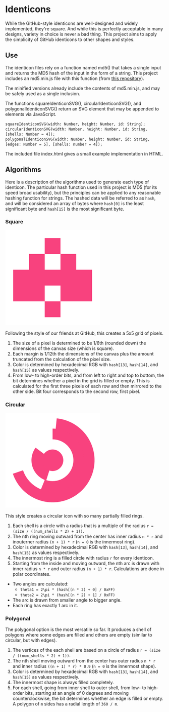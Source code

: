 # Identicons
While the GitHub-style identicons are well-designed and widely implemented, they're square. And while this is perfectly acceptable in many designs, variety in choice is never a bad thing. This project aims to apply the simplicity of GitHub identicons to other shapes and styles.

## Use
The identicon files rely on a function named md5() that takes a single input and returns the MD5 hash of the input in the form of a string. This project includes an md5.min.js file with this function (from [this repository](https://github.com/Zunawe/md5-js)).

The minified versions already include the contents of md5.min.js, and may be safely used as a single inclusion.

The functions squareIdenticonSVG(), circularIdenticonSVG(), and polygonalIdenticonSVG() return an SVG element that may be appended to elements via JavaScript.
```
squareIdenticonSVG(width: Number, height: Number, id: String);
circularIdenticonSVG(width: Number, height: Number, id: String, [shells: Number = 4]);
polygonalIdenticonSVG(width: Number, height: Number, id: String, [edges: Number = 5], [shells: number = 4]);
```

The included file index.html gives a small example implementation in HTML.

## Algorithms
Here is a description of the algorithms used to generate each type of identicon. The particular hash function used in this project is MD5 (for its speed broad usability), but the principles can be applied to any reasonable hashing function for strings. The hashed data will be referred to as `hash`, and will be considered an array of bytes where `hash[0]` is the least significant byte and `hash[15]` is the most significant byte.

### Square
![Square Identicon Example](./examples/boxy.png "Boxy")

Following the style of our friends at GitHub, this creates a 5x5 grid of pixels.

1. The size of a pixel is determined to be 1/6th (rounded down) the dimensions of the canvas size (which is square).
2. Each margin is 1/12th the dimensions of the canvas plus the amount truncated from the calculation of the pixel size.
3. Color is determined by hexadecimal RGB with `hash[13]`, `hash[14]`, and `hash[15]` as values respectively.
4. From low- to high-order bits, and from left to right and top to bottom, the bit determines whether a pixel in the grid is filled or empty. This is calculated for the first three pixels of each row and then mirrored to the other side. Bit four corresponds to the second row, first pixel.

### Circular
![Circular Identicon Example](./examples/curvy.png "Curvy")

This style creates a circular icon with so many partially filled rings.

1. Each shell is a circle with a radius that is a multiple of the radius `r = (size / ((num_shells * 2) + 1))`.
2. The nth ring moving outward from the center has inner radius `n * r` and inouterner radius `(n + 1) * r` (`n = 0` is the innermost ring).
3. Color is determined by hexadecimal RGB with `hash[13]`, `hash[14]`, and `hash[15]` as values respectively.
4. The innermost ring is a filled circle with radius `r` for every identicon.
5. Starting from the inside and moving outward, the nth arc is drawn with inner radius `n * r` and outer radius `(n + 1) * r`. Calculations are done in polar coordinates.
  * Two angles are calculated:
    * ```theta1 = 2\pi * (hash[(n * 2) + 0] / 0xFF)```
    * ```theta2 = 2\pi * (hash[(n * 2) + 1] / 0xFF)```
  * The arc is drawn from smaller angle to bigger angle.
  * Each ring has exactly 1 arc in it.

### Polygonal


The polygonal option is the most versatile so far. It produces a shell of polygons where some edges are filled and others are empty (similar to circular, but with edges).

1. The vertices of the each shell are based on a circle of radius `r = (size / ((num_shells * 2) + 1))`.
2. The nth shell moving outward from the center has outer radius `n * r` and inner radius `((n + 1) * r) * 0.9` (`n = 0` is the innermost shape).
3. Color is determined by hexadecimal RGB with `hash[13]`, `hash[14]`, and `hash[15]` as values respectively.
4. The innermost shape is always filled completely.
5. For each shell, going from inner shell to outer shell, from low- to high-order bits, starting at an angle of 0 degrees and moving counterclockwise, the bit determines whether an edge is filled or empty. A polygon of `m` sides has a radial length of `360 / m`.
